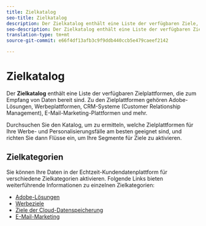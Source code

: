 ```yaml
---
title: Zielkatalog
seo-title: Zielkatalog
description: Der Zielkatalog enthält eine Liste der verfügbaren Ziele, die zum Empfang von Daten bereit sind. Zu den Zielen gehören Adobe-Lösungen, Werbeplattformen, CRM-Systeme (Customer Relationship Management), E-Mail-Marketing-Plattformen und mehr.
seo-description: Der Zielkatalog enthält eine Liste der verfügbaren Ziele, die zum Empfang von Daten bereit sind. Zu den Zielen gehören Adobe-Lösungen, Werbeplattformen, CRM-Systeme (Customer Relationship Management), E-Mail-Marketing-Plattformen und mehr.
translation-type: tm+mt
source-git-commit: e66f4df13afb3c9f9ddb440ccb5e479caeef2142

---
```



# Zielkatalog

Der **Zielkatalog** enthält eine Liste der verfügbaren Zielplattformen, die zum Empfang von Daten bereit sind. Zu den Zielplattformen gehören Adobe-Lösungen, Werbeplattformen, CRM-Systeme (Customer Relationship Management), E-Mail-Marketing-Plattformen und mehr.

Durchsuchen Sie den Katalog, um zu ermitteln, welche Zielplattformen für Ihre Werbe- und Personalisierungsfälle am besten geeignet sind, und richten Sie dann Flüsse ein, um Ihre Segmente für Ziele zu aktivieren.

## Zielkategorien

Sie können Ihre Daten in der Echtzeit-Kundendatenplattform für verschiedene Zielkategorien aktivieren. Folgende Links bieten weiterführende Informationen zu einzelnen Zielkategorien:

* [Adobe-Lösungen](/help/rtcdp/destinations/adobe-destinations.md)
* [Werbeziele](/help/rtcdp/destinations/advertising-destinations.md)
* [Ziele der Cloud-Datenspeicherung](/help/rtcdp/destinations/cloud-storage-destinations.md)
* [E-Mail-Marketing](/help/rtcdp/destinations/email-marketing-destinations.md)